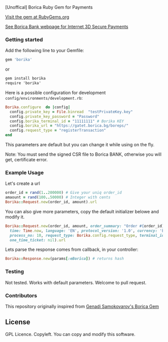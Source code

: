 [Unoffical] Borica Ruby Gem for Payments

[Visit the gem at RubyGems.org](https://rubygems.org/gems/borika)

[See Borica Bank webpage for Internet 3D Secure Payments](https://www.borica.bg/en/products-and-services/Sigurni-plashtaniya-v-Internet-3d-secure-za-kartodarjatelya)

### Getting started

Add the following line to your Gemfile:

```ruby
gem 'borika'
```

or
```cmd
gem install borika
require 'borika'
```

Here is a possible configuration for development `config/environments/development.rb`:

```ruby
Borika.configure  do |config|
  config.private_key = File.binread  "testPrivateKey.key"
  config.private_key_password = "Password"
  config.borika_terminal_id = "11111111" # Borika KEY 
  config.borika_url = "https://gatet.borica.bg/boreps/"
  config.request_type = "registerTransaction"
end
```
This parameters are default but you can change it while using on the fly.

Note: You must send the signed CSR file to Borica BANK, otherwise you will get, certificate error.

### Example Usage

Let's create a url

```ruby
order_id = rand(1..200000) # Give your uniq order_id
amaount = rand(100..50000) # Integer with cents
Borika::Request.new(order_id, amount).url
```

You can also give more parameters, copy the default initializer belowe and modify it.
```ruby
Borika::Request.new(order_id, amount, order_summary: "Order #{order_id}",
  time: Time.now, language: 'EN', protocol_version: '1.0', currency: 'EUR',
  process_no: 10, request_type: Borika.config.request_type, terminal_id: Borika.config.borika_terminal_id,
  one_time_ticket: nil).url
```

Lets parse the response comes from callback, in your controller:
```ruby
Borika::Response.new(params[:eBorica]) # returns hash
```

### Testing
Not tested. Works with default parameters. Welcome to pull request.

### Contributors
This repository originally inspired from
[Genadi Samokovarov's Borica Gem](https://github.com/gsamokovarov/borica)


## License

GPL Licence. Copyleft. You can copy and modify this software.
